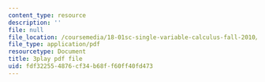 ```yaml
---
content_type: resource
description: ''
file: null
file_location: /coursemedia/18-01sc-single-variable-calculus-fall-2010/fdf322554876cf34b68ff60ff40fd473_4sTKcvYMNxk.pdf
file_type: application/pdf
resourcetype: Document
title: 3play pdf file
uid: fdf32255-4876-cf34-b68f-f60ff40fd473
---
```

